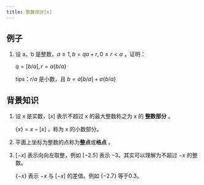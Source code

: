 ```yaml
---
title: 整数部分[x]
---
```


## 例子

1. 设 a，b 是整数，$a\ge 1,b=qa+r,0\le r < a$ ，证明：

   $q=[b/a],r=a\{b/a\}$

   tips：$r/a$ 是小数，且 $b=a[b/a]+a\{b/a\}$ 

## 背景知识

1. 设 x 是实数，$[x]$ 表示不超过 x 的最大整数称之为 x 的 **整数部分** 。

   $\{x\}=x-[x]$ ，称为 x 的小数部分。

2. 平面上坐标为整数的点称为**整点**或**格点** 。

3. $[-x]$ 表示向向左取整，例如 $[-2.5]$ 表示 $-3$。其实可以理解为不超过 $-x$ 的整数。

   $\{-x\}$ 表示 $-x$ 与 $[-x]$ 的差值。例如 $\{-2.7\}$ 等于0.3。

